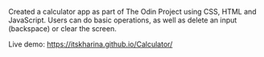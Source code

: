 Created a calculator app as part of The Odin Project using CSS, HTML and JavaScript.
Users can do basic operations, as well as delete an input (backspace) or clear the screen.

Live demo: https://itskharina.github.io/Calculator/
